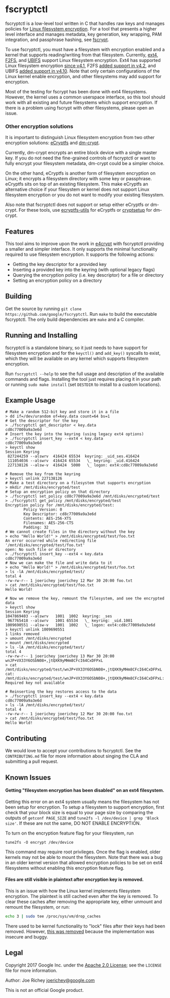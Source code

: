 # fscryptctl

fscryptctl is a low-level tool written in C that handles raw keys and manages
policies for [Linux filesystem encryption](https://lwn.net/Articles/639427). For
a tool that presents a higher level interface and manages metadata, key
generation, key wrapping, PAM integration, and passphrase hashing, see
[fscrypt](https://github.com/google/fscrypt).

To use fscryptctl, you must have a filesystem with encryption enabled and a
kernel that supports reading/writing from that filesystem. Currently,
[ext4](https://en.wikipedia.org/wiki/Ext4),
[F2FS](https://en.wikipedia.org/wiki/F2FS), and
[UBIFS](https://en.wikipedia.org/wiki/UBIFS) support Linux filesystem
encryption. Ext4 has supported Linux filesystem encryption
[since v4.1](https://lwn.net/Articles/639427), F2FS
[added support in v4.2](https://lwn.net/Articles/649652), and UBIFS
[added support in v4.10](https://lwn.net/Articles/707900). Note that only
certain configurations of the Linux kernel enable encryption, and other
filesystems may add support for encryption.

Most of the testing for fscrypt has been done with ext4 filesystems. However,
the kernel uses a common userspace interface, so this tool should work with all
existing and future filesystems which support encryption. If there is a problem
using fscrypt with other filesystems, please open an issue.

### Other encryption solutions

It is important to distinguish Linux filesystem encryption from two other
encryption solutions: [eCryptfs](https://en.wikipedia.org/wiki/ECryptfs) and
[dm-crypt](https://en.wikipedia.org/wiki/Dm-crypt).

Currently, dm-crypt encrypts an entire block device with a single master key. If
you do not need the fine-grained controls of fscryptctl or want to fully
encrypt your filesystem metadata, dm-crypt could be a simpler choice.

On the other hand, eCryptfs is another form of filesystem encryption on Linux;
it encrypts a filesystem directory with some key or passphrase. eCryptfs sits on
top of an existing filesystem. This make eCryptfs an alternative choice if your
filesystem or kernel does not support Linux filesystem encryption or you do not
want to modify your existing filesystem.

Also note that fscryptctl does not support or setup either eCryptfs or
dm-crypt. For these tools, use
[ecryptfs-utils](https://packages.debian.org/source/jessie/ecryptfs-utils) for
eCryptfs or [cryptsetup](https://linux.die.net/man/8/cryptsetup) for dm-crypt.

## Features

This tool aims to improve upon the work in
[e4crypt](http://man7.org/linux/man-pages/man8/e4crypt.8.html) with fscryptctl
providing a smaller and simpler interface. It only supports the minimal
functionality required to use filesystem encryption.  It supports the following
actions:
*   Getting the key descriptor for a provided key
*   Inserting a provided key into the keyring (with optional legacy flags)
*   Querying the encryption policy (i.e. key descriptor) for a file or directory
*   Setting an encryption policy on a directory

## Building

Get the source by running `git clone https://github.com/google/fscryptctl`.
Run `make` to build the executable fscryptctl. The only build dependencies are
`make` and a C compiler.

## Running and Installing

fscryptctl is a standalone binary, so it just needs to have support for
filesystem encryption and for the `keyctl()` and `add_key()` syscalls to exist,
which they will be available on any kernel which supports filesystem encryption.

Run `fscryptctl --help` to see the full usage and description of the available
commands and flags. Installing the tool just requires placing it in your path or
running `sudo make install` (set `DESTDIR` to install to a custom locations).

## Example Usage
```shell
# Make a random 512-bit key and store it in a file
> dd if=/dev/urandom of=key.data count=64 bs=1
# Get the descriptor for the key
> ./fscryptctl get_descriptor < key.data
cd8c77009a9a3e6d
# Insert the key into the keyring (using legacy ext4 options)
> ./fscryptctl insert_key --ext4 < key.data
cd8c77009a9a3e6d
> keyctl show
Session Keyring
 827244259 --alswrv  416424 65534  keyring: _uid_ses.416424
 111054036 --alswrv  416424 65534   \_ keyring: _uid.416424
 227138126 --alsw-v  416424  5000   \_ logon: ext4:cd8c77009a9a3e6d

# Remove the key from the keyring
> keyctl unlink 227138126
# Make a test directory on a filesystem that supports encryption
> mkdir /mnt/disks/encrypted/test
# Setup an encryption policy on that directory
> ./fscryptctl set_policy cd8c77009a9a3e6d /mnt/disks/encrypted/test
> ./fscryptctl get_policy /mnt/disks/encrypted/test
Encryption policy for /mnt/disks/encrypted/test:
        Policy Version: 0
        Key Descriptor: cd8c77009a9a3e6d
        Contents: AES-256-XTS
        Filenames: AES-256-CTS
        Padding: 32
# We cannot create files in the directory without the key
> echo "Hello World!" > /mnt/disks/encrypted/test/foo.txt
An error occurred while redirecting file '/mnt/disks/encrypted/test/foo.txt'
open: No such file or directory
> ./fscryptctl insert_key --ext4 < key.data
cd8c77009a9a3e6d
# Now we can make the file and write data to it
> echo "Hello World!" > /mnt/disks/encrypted/test/foo.txt
> ls -lA /mnt/disks/encrypted/test/
total 4
-rw-rw-r-- 1 joerichey joerichey 12 Mar 30 20:00 foo.txt
> cat /mnt/disks/encrypted/test/foo.txt
Hello World!

# Now we remove the key, remount the filesystem, and see the encrypted data
> keyctl show
Session Keyring
1047869403 --alswrv   1001  1002  keyring: _ses
 967765418 --alswrv   1001 65534   \_ keyring: _uid.1001
1009690551 --alsw-v   1001  1002   \_ logon: ext4:cd8c77009a9a3e6d
> keyctl unlink 1009690551
1 links removed
> umount /mnt/disks/encrypted
> mount /mnt/disks/encrypted
> ls -lA /mnt/disks/encrypted/test/
total 4
-rw-rw-r-- 1 joerichey joerichey 13 Mar 30 20:00 wnJP+VX33Y6OSbN08+,jtQXK9yMHm8CFcI64CxDFPxL
> cat /mnt/disks/encrypted/test/wnJP+VX33Y6OSbN08+,jtQXK9yMHm8CFcI64CxDFPxL
cat: /mnt/disks/encrypted/test/wnJP+VX33Y6OSbN08+,jtQXK9yMHm8CFcI64CxDFPxL: Required key not available

# Reinserting the key restores access to the data
> ./fscryptctl insert_key --ext4 < key.data
cd8c77009a9a3e6d
> ls -lA /mnt/disks/encrypted/test/
total 4
-rw-rw-r-- 1 joerichey joerichey 12 Mar 30 20:00 foo.txt
> cat /mnt/disks/encrypted/test/foo.txt
Hello World!
```

## Contributing

We would love to accept your contributions to fscryptctl. See the
`CONTRIBUTING.md` file for more information about singing the CLA and submitting
a pull request.

## Known Issues

#### Getting "filesystem encryption has been disabled" on an ext4 filesystem.

Getting this error on an ext4 system usually means the filesystem has not been
setup for encryption. To setup a filesystem to support encryption, first check
that your block size is equal to your page size by comparing the outputs of
`getconf PAGE_SIZE` and `tune2fs -l /dev/device | grep 'Block size'`. If these
are not the same, DO NOT ENABLE ENCRYPTION.

To turn on the encryption feature flag for your filesystem, run
```
tune2fs -O encrypt /dev/device
```
This command may require root privileges. Once the flag is enabled, older
kernels may not be able to mount the filesystem. Note that there was a bug in an
older kernel version that allowed encryption policies to be set on ext4
filesystems without enabling this encryption feature flag.

#### Files are still visible in plaintext after encryption key is removed.

This is an issue with how the Linux kernel implements filesystem encryption. The
plaintext is still cached even after the key is removed. To clear these caches
after removing the appropriate key, either unmount and remount the filesystem,
or run:
```bash
echo 3 | sudo tee /proc/sys/vm/drop_caches
```
There used to be kernel functionality to "lock" files after their keys had been
removed. However, [this was removed](https://patchwork.kernel.org/patch/9585865)
because the implementation was insecure and buggy.

## Legal

Copyright 2017 Google Inc. under the
[Apache 2.0 License](https://www.apache.org/licenses/LICENSE-2.0); see the
`LICENSE` file for more information.

Author: Joe Richey <joerichey@google.com>

This is not an official Google product.
